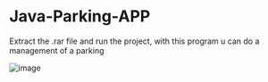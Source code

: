 # Java-Parking-APP


Extract the .rar file and run the project, with this program u can do a management of a parking 

![image](https://github.com/Camilolucifuge/Java-Parking-APP/assets/130005378/63b6ce06-e3ce-4c16-ad45-ab3bc9ed6d91)


